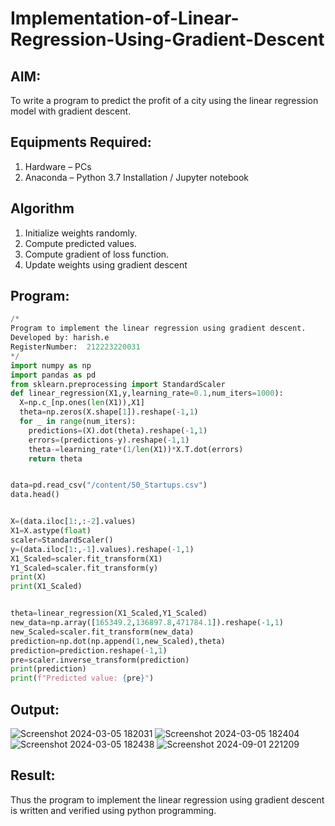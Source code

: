 # Implementation-of-Linear-Regression-Using-Gradient-Descent

## AIM:
To write a program to predict the profit of a city using the linear regression model with gradient descent.

## Equipments Required:
1. Hardware – PCs
2. Anaconda – Python 3.7 Installation / Jupyter notebook

## Algorithm
1. Initialize weights randomly. 
2. Compute predicted values. 
3. Compute gradient of loss function.
4. Update weights using gradient descent

## Program:
```python
/*
Program to implement the linear regression using gradient descent.
Developed by: harish.e
RegisterNumber:  212223220031
*/
import numpy as np
import pandas as pd
from sklearn.preprocessing import StandardScaler
def linear_regression(X1,y,learning_rate=0.1,num_iters=1000):
  X=np.c_[np.ones(len(X1)),X1]
  theta=np.zeros(X.shape[1]).reshape(-1,1)
  for _ in range(num_iters):
    predictions=(X).dot(theta).reshape(-1,1)
    errors=(predictions-y).reshape(-1,1)
    theta-=learning_rate*(1/len(X1))*X.T.dot(errors)
    return theta


data=pd.read_csv("/content/50_Startups.csv")
data.head()


X=(data.iloc[1:,:-2].values)
X1=X.astype(float)
scaler=StandardScaler()
y=(data.iloc[1:,-1].values).reshape(-1,1)
X1_Scaled=scaler.fit_transform(X1)
Y1_Scaled=scaler.fit_transform(y)
print(X)
print(X1_Scaled)


theta=linear_regression(X1_Scaled,Y1_Scaled)
new_data=np.array([165349.2,136897.8,471784.1]).reshape(-1,1)
new_Scaled=scaler.fit_transform(new_data)
prediction=np.dot(np.append(1,new_Scaled),theta)
prediction=prediction.reshape(-1,1)
pre=scaler.inverse_transform(prediction)
print(prediction)
print(f"Predicted value: {pre}")
```

## Output:
![Screenshot 2024-03-05 182031](https://github.com/user-attachments/assets/22633521-64c7-4976-bc5d-b0d938d6f196)
![Screenshot 2024-03-05 182404](https://github.com/user-attachments/assets/b102fd45-1217-45b6-a0c2-5cdce0444219)
![Screenshot 2024-03-05 182438](https://github.com/user-attachments/assets/72903833-6fae-487f-8e84-768caf4bd342)
![Screenshot 2024-09-01 221209](https://github.com/user-attachments/assets/9663f9a0-74a1-4b7c-901b-6ea418af50e2)


## Result:
Thus the program to implement the linear regression using gradient descent is written and verified using python programming.
